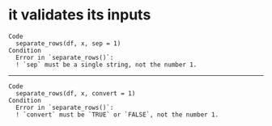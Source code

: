 # it validates its inputs

    Code
      separate_rows(df, x, sep = 1)
    Condition
      Error in `separate_rows()`:
      ! `sep` must be a single string, not the number 1.

---

    Code
      separate_rows(df, x, convert = 1)
    Condition
      Error in `separate_rows()`:
      ! `convert` must be `TRUE` or `FALSE`, not the number 1.

